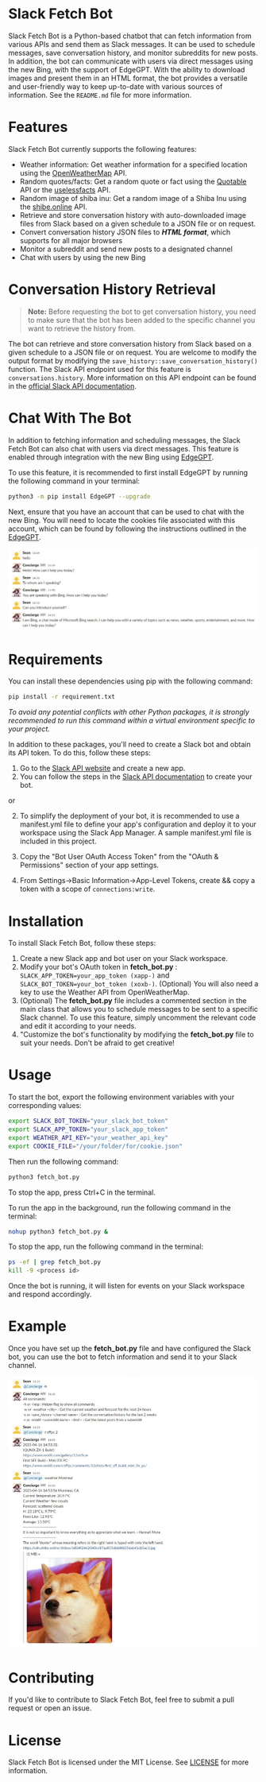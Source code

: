 # Slack Fetch Bot

Slack Fetch Bot is a Python-based chatbot that can fetch information from various APIs and send them as Slack messages. It can be used to schedule messages, save conversation history, and monitor subreddits for new posts. In addition, the bot can communicate with users via direct messages using the new Bing, with the support of EdgeGPT. With the ability to download images and present them in an HTML format, the bot provides a versatile and user-friendly way to keep up-to-date with various sources of information. See the `README.md` file for more information.

# Features
Slack Fetch Bot currently supports the following features:

* Weather information: Get weather information for a specified location using the [OpenWeatherMap](https://openweathermap.org/api "Weather API") API.
* Random quotes/facts: Get a random quote or fact using the [Quotable](https://github.com/lukePeavey/quotable "Quotable Github") API or the [uselessfacts](https://uselessfacts.jsph.pl/ "uselessfacts") API.
* Random image of shiba inu: Get a random image of a Shiba Inu using the [shibe.online](https://shibe.online/ "shibe.online") API.
* Retrieve and store conversation history with auto-downloaded image files from Slack based on a given schedule to a JSON file or on request.
* Convert conversation history JSON files to ***HTML format***, which supports for all major browsers
* Monitor a subreddit and send new posts to a designated channel
* Chat with users by using the new Bing

# Conversation History Retrieval
> **Note:** Before requesting the bot to get conversation history, you need to make sure that the bot has been added to the specific channel you want to retrieve the history from. 

The bot can retrieve and store conversation history from Slack based on a given schedule to a JSON file or on request. You are welcome to modify the output format by modifying the `save_history::save_conversation_history()` function. The Slack API endpoint used for this feature is `conversations.history`. More information on this API endpoint can be found in the [official Slack API documentation](https://api.slack.com/methods/conversations.history).

# Chat With The Bot

In addition to fetching information and scheduling messages, the Slack Fetch Bot can also chat with users via direct messages. This feature is enabled through integration with the new Bing using [EdgeGPT](https://github.com/acheong08/EdgeGPT).

To use this feature, it is recommended to first install EdgeGPT by running the following command in your terminal:
```bash
python3 -m pip install EdgeGPT --upgrade
```
Next, ensure that you have an account that can be used to chat with the new Bing. You will need to locate the cookies file associated with this account, which can be found by following the instructions outlined in the [EdgeGPT](https://github.com/acheong08/EdgeGPT#getting-authentication-required).

![example image](./examples/bing_example.jpg) 

# Requirements
You can install these dependencies using pip with the following command:

```bash
pip install -r requirement.txt
```
*To avoid any potential conflicts with other Python packages, it is strongly recommended to run this command within a virtual environment specific to your project.*

In addition to these packages, you'll need to create a Slack bot and obtain its API token. To do this, follow these steps:

1. Go to the [Slack API website](https://api.slack.com/apps "Slack API") and create a new app.
2. You can follow the steps in the [Slack API documentation](https://api.slack.com/bot-users "Enabling interactions with bots") to create your bot.

or

2. To simplify the deployment of your bot, it is recommended to use a manifest.yml file to define your app's configuration and deploy it to your workspace using the Slack App Manager. A sample manifest.yml file is included in this project.

3. Copy the "Bot User OAuth Access Token" from the "OAuth & Permissions" section of your app settings.
4. From Settings->Basic Information->App-Level Tokens, create && copy a token with a scope of `connections:write`.

# Installation
To install Slack Fetch Bot, follow these steps:

1. Create a new Slack app and bot user on your Slack workspace.
2. Modify your bot's OAuth token in **fetch_bot.py** : `SLACK_APP_TOKEN=your_app_token (xapp-)` and `SLACK_BOT_TOKEN=your_bot_token (xoxb-)`. (Optional) You will also need a key to use the Weather API from OpenWeatherMap.
3. (Optional) The **fetch_bot.py** file includes a commented section in the main class that allows you to schedule messages to be sent to a specific Slack channel. To use this feature, simply uncomment the relevant code and edit it according to your needs.
4. "Customize the bot's functionality by modifying the **fetch_bot.py** file to suit your needs. Don't be afraid to get creative!

# Usage
To start the bot, export the following environment variables with your corresponding values:

```bash
export SLACK_BOT_TOKEN="your_slack_bot_token"
export SLACK_APP_TOKEN="your_slack_app_token"
export WEATHER_API_KEY="your_weather_api_key"
export COOKIE_FILE="/your/folder/for/cookie.json"
```

Then run the following command:

```bash
python3 fetch_bot.py
```
To stop the app, press Ctrl+C in the terminal.

To run the app in the background, run the following command in the terminal:

```bash
nohup python3 fetch_bot.py &
```

To stop the app, run the following command in the terminal:

```bash
ps -ef | grep fetch_bot.py
kill -9 <process id>
```
Once the bot is running, it will listen for events on your Slack workspace and respond accordingly.

# Example
Once you have set up the **fetch_bot.py** file and have configured the Slack bot, you can use the bot to fetch information and send it to your Slack channel. 

![example image](./examples/example.jpg) 


# Contributing
If you'd like to contribute to Slack Fetch Bot, feel free to submit a pull request or open an issue.

# License

Slack Fetch Bot is licensed under the MIT License. See [LICENSE](./LICENSE) for more information.